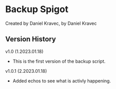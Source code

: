 # Backup Spigot
Created by Daniel Kravec, by Daniel Kravec


## Version History
v1.0 (1.2023.01.18)
- This is the first version of the backup script.

v1.0.1 (2.2023.01.18)
- Added echos to see what is activly happening.